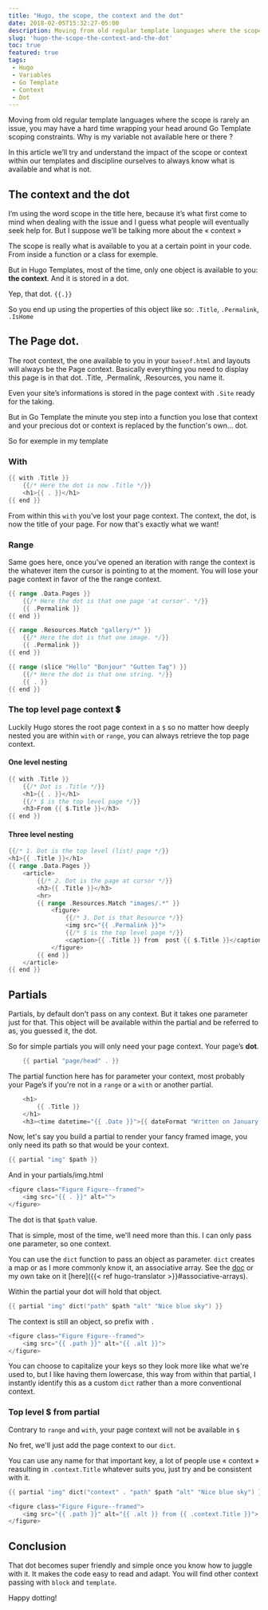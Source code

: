 ```yaml
---
title: "Hugo, the scope, the context and the dot"
date: 2018-02-05T15:32:27-05:00
description: Moving from old regular template languages where the scope is rarely an issue, you may have a hard time wrapping your head around Go Template scoping constraints. Why is my variable not available here or there ? Let's see how, in Hugo, the scope or rather the context works.
slug: 'hugo-the-scope-the-context-and-the-dot'
toc: true
featured: true
tags:
 - Hugo
 - Variables
 - Go Template
 - Context
 - Dot
---
```


Moving from old regular template languages where the scope is rarely an issue, you may have a hard time wrapping your head around Go Template scoping constraints. Why is my variable not available here or there ?

In this article we’ll try and understand the impact of the scope or context within our templates and discipline ourselves to always know what is available and what is not.

## The context and the dot

I’m using the word scope in the title here, because it’s what first come to mind when dealing with the issue and I guess what people will eventually seek help for. But I suppose we’ll be talking more about the « context »

The scope is really what is available to you at a certain point in your code. From inside a function or a class for exemple.

But in Hugo Templates, most of the time, only one object is available to you: __the context__. 
And it is stored in a dot.

Yep, that dot. `{{.}}` 

So you end up using the properties of this object like so:
 `.Title`, `.Permalink`, `.IsHome`

## The Page dot.

The root context, the one available to you in your `baseof.html` and layouts will always be the Page context. Basically everything you need to display this page is in that dot. 
.Title, .Permalink, .Resources, you name it.

Even your site’s informations is stored in the page context with `.Site` ready for the taking. 

But in Go Template the minute you step into a function you lose that context and your precious dot or context is replaced by the function's own... dot. 

So for exemple in my template 

### With

~~~go
{{ with .Title }}
 	{{/* Here the dot is now .Title */}} 
	<h1>{{ . }}</h1>
{{ end }}
~~~
From within this `with` you’ve lost your page context. The context, the dot, is now the title of your page. For now that's exactly what we want!

### Range

Same goes here, once you’ve opened an iteration with range the context is the whatever item the cursor is pointing to at the moment. You will lose your page context in favor of the the range context.

~~~go
{{ range .Data.Pages }}
	{{/* Here the dot is that one page 'at cursor'. */}} 
	{{ .Permalink }}
{{ end }}
~~~


~~~go
{{ range .Resources.Match "gallery/*" }}
	{{/* Here the dot is that one image. */}} 
	{{ .Permalink }}
{{ end }}
~~~

~~~go
{{ range (slice "Hello" "Bonjour" "Gutten Tag") }}
	{{/* Here the dot is that one string. */}} 
	{{ . }}
{{ end }}
~~~

### The top level page context 💲

Luckily Hugo stores the root page context in a `$` so no matter how deeply nested you are within `with` or `range`, you can always retrieve the top page context.

#### One level nesting
~~~go
{{ with .Title }}
	{{/* Dot is .Title */}} 
	<h1>{{ . }}</h1>
 	{{/* $ is the top level page */}} 
	<h3>From {{ $.Title }}</h3>
{{ end }}
~~~

#### Three level nesting
~~~go
{{/* 1. Dot is the top level (list) page */}} 
<h1>{{ .Title }}</h1>
{{ range .Data.Pages }}
	<article>
		{{/* 2. Dot is the page at cursor */}} 
		<h3>{{ .Title }}</h3>
		<hr>
		{{ range .Resources.Match "images/.*" }}
			<figure>
				{{/* 3. Dot is that Resource */}}
				<img src="{{ .Permalink }}">
				{{/* $ is the top level page */}}
				<caption>{{ .Title }} from  post {{ $.Title }}</caption>
			</figure>		
		{{ end }}
	</article>
{{ end }}
~~~

## Partials

Partials, by default don't pass on any context.
But it takes one parameter just for that. This object will be available within the partial and be referred to as, you guessed it, the dot.

So for simple partials you will only need your page context. Your page’s __dot__. 

~~~go
	{{ partial "page/head" . }}
~~~

The partial function here has for parameter your context, most probably your Page’s if you're not in a `range` or a `with` or another partial.

~~~go
	<h1>
		{{ .Title }}
	</h1>
	<h3><time datetime="{{ .Date }}">{{ dateFormat "Written on January 2, 2006" .Date }}</time></h3>
~~~


Now, let's say you build a partial to render your fancy framed image, you only need its path so that would be your context.

~~~go
{{ partial "img" $path }}
~~~

And in your partials/img.html

~~~go
<figure class="Figure Figure--framed">
	<img src="{{ . }}" alt="">
</figure>
~~~

The dot is that `$path` value.

That is simple, most of the time, we'll need more than this. I can only pass one parameter, so one context.

You can use the `dict` function to pass an object as parameter. `dict` creates a map or as I more commonly know it, an associative array. See the [doc](https://gohugo.io/functions/dict) or my own take on it [here]({{< ref hugo-translator >}}#associative-arrays).

Within the partial your dot will hold that object. 

~~~go
{{ partial "img" dict("path" $path "alt" "Nice blue sky") }}
~~~

The context is still an object, so prefix with `.`

~~~go
<figure class="Figure Figure--framed">
	<img src="{{ .path }}" alt="{{ .alt }}">
</figure>
~~~

You can choose to capitalize your keys so they look more like what we're used to, but I like having them lowercase, this way from within that partial, I instantly identify this as a custom `dict` rather than a more conventional context.

### Top level $ from partial

Contrary to `range` and `with`, your page context will not be available in `$`

No fret, we'll just add the page context to our `dict`.

You can use any name for that important key, a lot of people use « context » reasulting in `.context.Title` whatever suits you, just try and be consistent with it.

~~~go
{{ partial "img" dict("context" . "path" $path "alt" "Nice blue sky") }}
~~~

~~~go
<figure class="Figure Figure--framed">
	<img src="{{ .path }}" alt="{{ .alt }} from {{ .context.Title }}">
</figure>
~~~

## Conclusion

That dot becomes super friendly and simple once you know how to juggle with it. It makes the code easy to read and adapt. You will find other context passing with `block` and `template`.

Happy dotting!

